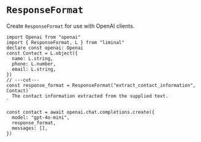 # `ResponseFormat`

Create `ResponseFormat` for use with OpenAI clients.

```ts{1-3,7}
import Openai from "openai"
import { ResponseFormat, L } from "liminal"
declare const openai: Openai
const Contact = L.object({
  name: L.string,
  phone: L.number,
  email: L.string,
})
// ---cut---
const response_format = ResponseFormat("extract_contact_information", Contact)`
  The contact information extracted from the supplied text.
`

const contact = await openai.chat.completions.create({
  model: "gpt-4o-mini",
  response_format,
  messages: [],
})
```
